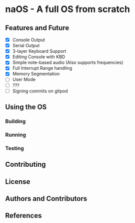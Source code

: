 # naOS - A full OS from scratch

## Features and Future

- [x] Console Output
- [x] Serial Output
- [x] 3-layer Keyboard Support
- [x] Editing Console with KBD
- [x] Simple note-based audio (Also supports frequencies)
- [x] Full Interrupt Range handling 
- [x] Memory Segmentation
- [ ] User Mode
- [ ] ???
- [ ] Signing commits on gitpod

## Using the OS

### Building

### Running 

### Testing

## Contributing 

## License

## Authors and Contributors

## References 
